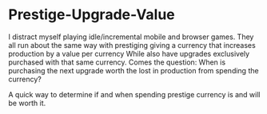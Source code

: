 # Prestige-Upgrade-Value
I distract myself playing idle/incremental mobile and browser games.
They all run about the same way with prestiging giving a currency that increases production by a value per currency
While also have upgrades exclusively purchased with that same currency.
Comes the question: When is purchasing the next upgrade worth the lost in production from spending the currency?

A quick way to determine if and when spending prestige currency is and will be worth it.
